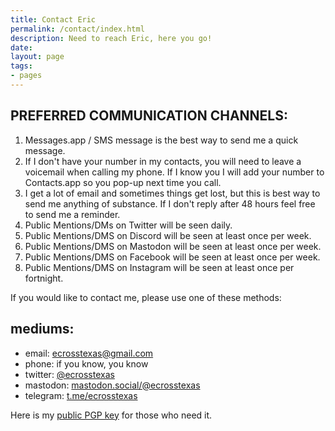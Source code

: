 ```yaml
---
title: Contact Eric
permalink: /contact/index.html
description: Need to reach Eric, here you go!
date:  
layout: page
tags:
- pages
---
```


## PREFERRED COMMUNICATION CHANNELS:

1) Messages.app / SMS message is the best way to send me a quick message.
2) If I don't have your number in my contacts, you will need to leave a voicemail when calling my phone. If I know you I will add your number to Contacts.app so you pop-up next time you call.
3) I get a lot of email and sometimes things get lost, but this is best way to send me anything of substance. If I don't reply after 48 hours feel free to send me a reminder.
4) Public Mentions/DMs on Twitter will be seen daily.
5) Public Mentions/DMS on Discord will be seen at least once per week.
6) Public Mentions/DMS on Mastodon will be seen at least once per week.
7) Public Mentions/DMS on Facebook will be seen at least once per week.
8) Public Mentions/DMS on Instagram will be seen at least once per fortnight.

If you would like to contact me, please use one of these methods:

## mediums:
- email: ecrosstexas@gmail.com
- phone: if you know, you know
- twitter: [@ecrosstexas](https://www.twitter.com/ecrosstexas)
- mastodon: [mastodon.social/@ecrosstexas](https://mastodon.social/@ecrosstexas)
- telegram: [t.me/ecrosstexas](https://t.me/ecrosstexas)

Here is my [public PGP key](/pgp-key.txt) for those who need it.
